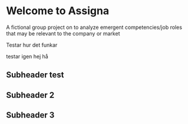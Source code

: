 # Welcome to Assigna
A fictional group project on to analyze emergent competencies/job roles that may be relevant to the company or market




Testar hur det funkar

testar igen hej hå


## Subheader test

## Subheader 2

## Subheader 3